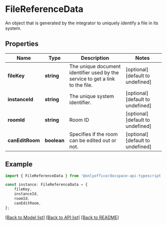 # FileReferenceData

An object that is generated by the integrator to uniquely identify a file in its system.

## Properties

Name | Type | Description | Notes
------------ | ------------- | ------------- | -------------
**fileKey** | **string** | The unique document identifier used by the service to get a link to the file. | [optional] [default to undefined]
**instanceId** | **string** | The unique system identifier. | [optional] [default to undefined]
**roomId** | **string** | Room ID | [optional] [default to undefined]
**canEditRoom** | **boolean** | Specifies if the room can be edited out or not. | [optional] [default to undefined]

## Example

```typescript
import { FileReferenceData } from '@onlyoffice/docspace-api-typescript';

const instance: FileReferenceData = {
    fileKey,
    instanceId,
    roomId,
    canEditRoom,
};
```

[[Back to Model list]](../README.md#documentation-for-models) [[Back to API list]](../README.md#documentation-for-api-endpoints) [[Back to README]](../README.md)
